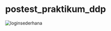 # postest_praktikum_ddp
![loginsederhana](https://github.com/RifqiHadiWijaya/postest_praktikum_ddp/assets/144756565/aae20085-625a-456f-bc8f-9d65a5b50cdf)
